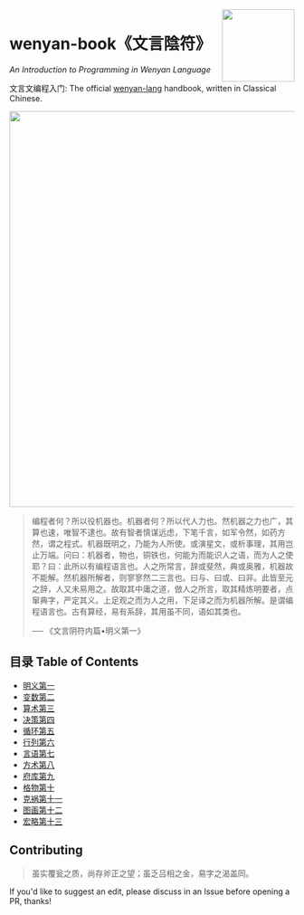 <img src="assets/wy-logo.svg" align="right" width="128" height="128"/>

# wenyan-book《文言陰符》

*An Introduction to Programming in Wenyan Language*

文言文编程入门: The official [wenyan-lang](https://wy-lang.org) handbook, written in Classical Chinese.

<img src="assets/cover-alt.png" width="700" height="700">

> 编程者何？所以役机器也。机器者何？所以代人力也。然机器之力也广，其算也速，唯智不逮也。故有智者慎谋远虑，下笔千言，如军令然，如药方然，谓之程式。机器既明之，乃能为人所使。或演星文，或析事理，其用岂止万端。问曰：机器者，物也，铜铁也，何能为而能识人之语，而为人之使耶？曰：此所以有编程语言也。人之所常言，辞或斐然，典或奥雅，机器故不能解。然机器所解者，则寥寥然二三言也。曰与、曰或、曰非。此皆至元之辞，人又未易用之。故取其中庸之道，倣人之所言，取其精炼明要者，点窜典字，严定其义。上足观之而为人之用，下足译之而为机器所解。是谓编程语言也。古有算经，易有系辞，其用虽不同，语如其类也。
> 
> ── 《文言阴符内篇•明义第一》


## 目录 Table of Contents

- [明义第一](01%20明义第一.md)
- [变数第二](02%20变数第二.md)
- [算术第三](03%20算术第三.md)
- [决策第四](04%20决策第四.md)
- [循环第五](05%20循环第五.md)
- [行列第六](06%20行列第六.md)
- [言语第七](07%20言语第七.md)
- [方术第八](08%20方术第八.md)
- [府库第九](09%20府库第九.md)
- [格物第十](10%20格物第十.md)
- [克祸第十一](11%20克祸第十一.md)
- [图画第十二](12%20图画第十二.md)
- [宏略第十三](13%20宏略第十三.md)

## Contributing

> 虽实覆瓮之质，尚存斧正之望；虽乏吕相之金，易字之渴盖同。

If you'd like to suggest an edit, please discuss in an Issue before opening a PR, thanks!
